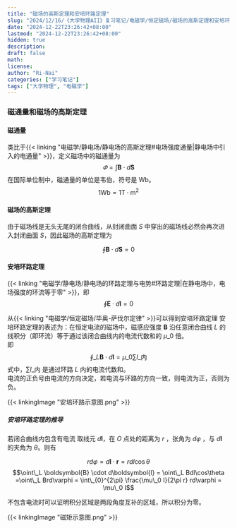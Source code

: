 ```yaml
---
title: "磁场的高斯定理和安培环路定理"
slug: "2024/12/16/《大学物理AII》复习笔记/电磁学/恒定磁场/磁场的高斯定理和安培环路定理"
date: "2024-12-22T23:26:42+08:00"
lastmod: "2024-12-22T23:26:42+08:00"
hidden: true
description:
draft: false
math:
license:
author: "Ri-Nai"
categories: ["学习笔记"]
tags: ["大学物理", "电磁学"]
---
```

### 磁通量和磁场的高斯定理
#### 磁通量
类比于{{< linking "电磁学/静电场/静电场的高斯定理#电场强度通量|静电场中引入的电通量" >}}，定义磁场中的磁通量为
$$\varPhi = \int \boldsymbol{B} \cdot d\boldsymbol{S}$$
在国际单位制中，磁通量的单位是韦伯，符号是 $\text{Wb}$。
$$1\text{Wb} = 1\text{T} \cdot \text{m}^2$$

#### 磁场的高斯定理
由于磁场线是无头无尾的闭合曲线，从封闭曲面 $S$ 中穿出的磁场线必然会再次进入封闭曲面 $S$，因此磁场的高斯定理为

$$\oint \boldsymbol{B} \cdot d\boldsymbol{S} = 0$$

#### 安培环路定理
{{< linking "电磁学/静电场/静电场的环路定理与电势#环路定理|在静电场中，电场强度的环流等于零" >}}，即
$$\oint \boldsymbol{E} \cdot d\boldsymbol{l} = 0$$

从{{< linking "电磁学/恒定磁场/毕奥-萨伐尔定律" >}}可以得到安培环路定理
安培环路定理的表述为：在恒定电流的磁场中，磁感应强度 $\boldsymbol{B}$ 沿任意闭合曲线 $L$ 的线积分（即环流）等于通过该闭合曲线内的电流代数和的 $\mu\_0$ 倍。  
即 
$$\oint\_L \boldsymbol{B} \cdot d\boldsymbol{l} = \mu\_0 \sum I\_{\text{内}}$$
式中，$\sum I\_{\text{内}}$ 是通过环路 $L$ 内的电流代数和。  
电流的正负号由电流的方向决定，若电流与环路的方向一致，则电流为正，否则为负。

{{< linkingImage "安培环路示意图.png" >}}

##### 安培环路定理的推导
若闭合曲线内包含有电流
取线元 $d\boldsymbol{l}$，在 $O$ 点处的距离为 $r$ ，张角为 $d\varphi$ ，与 $d\boldsymbol{l}$ 的夹角为 $\theta$。则有

$$rd\varphi = d\boldsymbol{l} \cdot \boldsymbol{r} = rdl\cos\theta$$
$$\oint\_L \boldsymbol{B} \cdot d\boldsymbol{l} = \oint\_L Bdl\cos\theta =\oint\_L Brd\varphi = \int\_{0}^{2\pi} \frac{\mu\_0 I}{2\pi r} rd\varphi = \mu\_0 I$$

不包含电流时可以证明积分区域是两段角度互补的区域，所以积分为零。

{{< linkingImage "磁矩示意图.png" >}}

